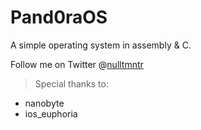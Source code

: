# Pand0raOS

A simple operating system in assembly & C.

Follow me on Twitter @[nulltmntr](twitter.com/nulltmntr)

> Special thanks to:
- nanobyte
- ios_euphoria